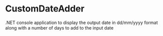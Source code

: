 # CustomDateAdder
.NET console application to display the output date in dd/mm/yyyy format along with a number of days to add to the input date
